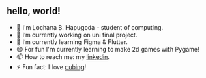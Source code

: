 ## hello, world!

<!--
**lochhapu/lochhapu** is a ✨ _special_ ✨ repository because its `README.md` (this file) appears on your GitHub profile.

Here are some ideas to get you started:

- 🔭 I’m currently working on ...
- 🌱 I’m currently learning ...
- 👯 I’m looking to collaborate on ...
- 🤔 I’m looking for help with ...
- 💬 Ask me about ...
- 📫 How to reach me: ...
- 😄 Pronouns: ...
- ⚡ Fun fact: ...
-->
- 👋 I'm Lochana B. Hapugoda - student of computing.
- 🔭 I’m currently working on uni final project.
- 🌱 I’m currently learning Figma & Flutter.
- 😄 For fun I'm currently learning to make 2d games with Pygame!
- 📫 How to reach me: my [linkedin](https://www.linkedin.com/in/lochana-hapugoda/).
- ⚡ Fun fact: I love [cubing](https://www.youtube.com/@TheCubingDuckie)!

